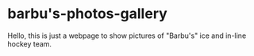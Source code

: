 # barbu's-photos-gallery

Hello, this is just a webpage to show pictures of "Barbu's" ice and in-line hockey team.
